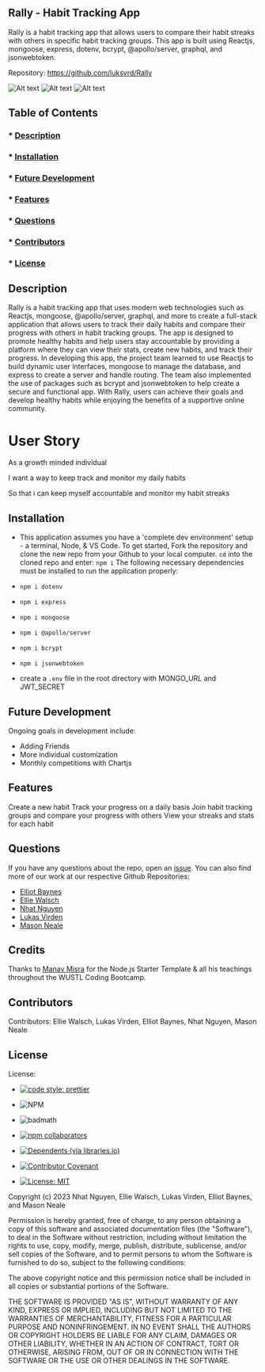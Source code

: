 ## Rally - Habit Tracking App

Rally is a habit tracking app that allows users to compare their habit streaks with others in specific habit tracking groups. This app is built using Reactjs, mongoose, express, dotenv, bcrypt, @apollo/server, graphql, and jsonwebtoken.

Repository: https://github.com/luksvrd/Rally

![Alt text](client/src/icons/ReadMe%20pics/Rally-about.jpg)
![Alt text](client/src/icons/ReadMe%20pics/Rally-user.jpg)
![Alt text](client/src/icons/ReadMe%20pics/rally-group.jpg)

## Table of Contents

### \* [Description](#description)

### \* [Installation](#installation)

### \* [Future Development](#Future-Development)

### \* [Features](#Features)

### \* [Questions](#questions)

### \* [Contributors](#contributors)

### \* [License](#license)

## Description

Rally is a habit tracking app that uses modern web technologies such as Reactjs, mongoose, @apollo/server, graphql, and more to create a full-stack application that allows users to track their daily habits and compare their progress with others in habit tracking groups. The app is designed to promote healthy habits and help users stay accountable by providing a platform where they can view their stats, create new habits, and track their progress. In developing this app, the project team learned to use Reactjs to build dynamic user interfaces, mongoose to manage the database, and express to create a server and handle routing. The team also implemented the use of packages such as bcrypt and jsonwebtoken to help create a secure and functional app. With Rally, users can achieve their goals and develop healthy habits while enjoying the benefits of a supportive online community.

# User Story

As a growth minded individual

I want a way to keep track and monitor my daily habits

So that i can keep myself accountable and monitor my habit streaks

## Installation

- This application assumes you have a 'complete dev environment' setup - a terminal, Node, & VS Code. To get started, Fork the repository and clone the new repo from your Github to your local computer. `cd` into the cloned repo and enter: `npm i`
  The following necessary dependencies must be installed to run the application properly:

- `npm i dotenv`
- `npm i express`
- `npm i mongoose`
- `npm i @apollo/server`
- `npm i bcrypt`
- `npm i jsonwebtoken`
- create a `.env` file in the root directory with MONGO_URL and JWT_SECRET

## Future Development

Ongoing goals in development include:

- Adding Friends
- More individual customization
- Monthly competitions with Chartjs

## Features

Create a new habit
Track your progress on a daily basis
Join habit tracking groups and compare your progress with others
View your streaks and stats for each habit

## Questions

If you have any questions about the repo, open an [issue](https://github.com/luksvrd?tab=repositories). You can also find more of our work at our respective Github Repositories:

- [Elliot Baynes](https://github.com/eabaynes)
- [Ellie Walsch](https://github.com/EllieWalsch)
- [Nhat Nguyen](https://github.com/nhatwin)
- [Lukas Virden](https://github.com/luksvrd)
- [Mason Neale](https://github.com/masonMO25)

## Credits

Thanks to [Manav Misra](https://github.com/manavm1990/template-project-3-mern-apollo-monorepo) for the Node.js Starter Template & all his teachings throughout the WUSTL Coding Bootcamp.

## Contributors

Contributors: Ellie Walsch, Lukas Virden, Elliot Baynes, Nhat Nguyen, Mason Neale

## License

License:

- [![code style: prettier](https://img.shields.io/badge/code_style-prettier-ff69b4.svg?style=flat-square)](https://github.com/prettier/prettier)
- ![NPM](https://img.shields.io/npm/l/inquirer?style=plastic)
- ![badmath](https://img.shields.io/github/languages/top/lernantino/badmath)
- [![npm collaborators](https://img.shields.io/npm/collaborators/inquirer)](https://www.npmjs.com/package/inquirer)
- [![Dependents (via libraries.io)](https://img.shields.io/librariesio/dependents/npm/inquirer)](https://www.npmjs.com/package/inquirer)
- [![Contributor Covenant](https://img.shields.io/badge/Contributor%20Covenant-2.1-4baaaa.svg)](code_of_conduct.md)

- [![License: MIT](https://img.shields.io/badge/License-MIT-yellow.svg)](https://opensource.org/licenses/MIT)

Copyright (c) 2023 Nhat Nguyen, Ellie Walsch, Lukas Virden, Elliot Baynes, and Mason Neale

Permission is hereby granted, free of charge, to any person obtaining a copy of this software and associated documentation files (the "Software"), to deal in the Software without restriction, including without limitation the rights to use, copy, modify, merge, publish, distribute, sublicense, and/or sell copies of the Software, and to permit persons to whom the Software is furnished to do so, subject to the following conditions:

The above copyright notice and this permission notice shall be included in all copies or substantial portions of the Software.

THE SOFTWARE IS PROVIDED "AS IS", WITHOUT WARRANTY OF ANY KIND, EXPRESS OR IMPLIED, INCLUDING BUT NOT LIMITED TO THE WARRANTIES OF MERCHANTABILITY, FITNESS FOR A PARTICULAR PURPOSE AND NONINFRINGEMENT. IN NO EVENT SHALL THE AUTHORS OR COPYRIGHT HOLDERS BE LIABLE FOR ANY CLAIM, DAMAGES OR OTHER LIABILITY, WHETHER IN AN ACTION OF CONTRACT, TORT OR OTHERWISE, ARISING FROM, OUT OF OR IN CONNECTION WITH THE SOFTWARE OR THE USE OR OTHER DEALINGS IN THE SOFTWARE.
